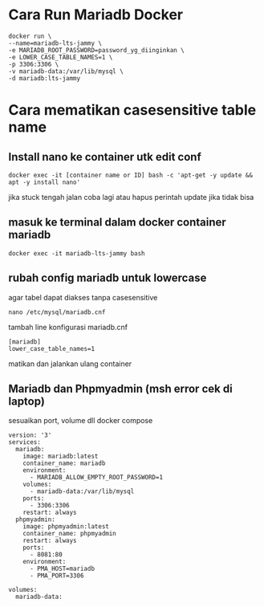 # Cara Run Mariadb Docker
```
docker run \
--name=mariadb-lts-jammy \
-e MARIADB_ROOT_PASSWORD=password_yg_diinginkan \
-e LOWER_CASE_TABLE_NAMES=1 \
-p 3306:3306 \
-v mariadb-data:/var/lib/mysql \
-d mariadb:lts-jammy
```

# Cara mematikan casesensitive table name
## Install nano ke container utk edit conf
```
docker exec -it [container name or ID] bash -c 'apt-get -y update && apt -y install nano'
```
jika stuck tengah jalan coba lagi atau hapus perintah update jika tidak bisa

## masuk ke terminal dalam docker container mariadb
```
docker exec -it mariadb-lts-jammy bash
```

## rubah config mariadb untuk lowercase
agar tabel dapat diakses tanpa casesensitive
```
nano /etc/mysql/mariadb.cnf
```
tambah line konfigurasi mariadb.cnf
```
[mariadb]
lower_case_table_names=1
```
matikan dan jalankan ulang container

## Mariadb dan Phpmyadmin (msh error cek di laptop)
sesuaikan port, volume dll docker compose
```
version: '3'
services:
  mariadb:
    image: mariadb:latest
    container_name: mariadb
    environment:
      - MARIADB_ALLOW_EMPTY_ROOT_PASSWORD=1
    volumes:
      - mariadb-data:/var/lib/mysql
    ports:
      - 3306:3306
    restart: always
  phpmyadmin:
    image: phpmyadmin:latest
    container_name: phpmyadmin
    restart: always
    ports:
      - 8081:80
    environment:
      - PMA_HOST=mariadb
      - PMA_PORT=3306

volumes:
  mariadb-data:
```

